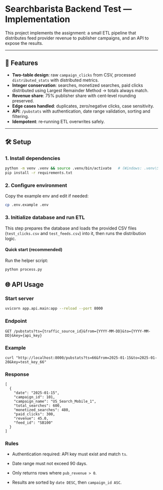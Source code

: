 # Searchbarista Backend Test — Implementation

This project implements the assignment: a small ETL pipeline that distributes feed provider revenue to publisher campaigns, and an API to expose the results.

---

## 🚀 Features
- **Two‑table design**: raw `campaign_clicks` from CSV, processed `distributed_stats` with distributed metrics.
- **Integer conservation**: searches, monetized searches, paid clicks distributed using Largest Remainder Method → totals always match.
- **Revenue share**: 75% publisher share with cent‑level rounding preserved.
- **Edge cases handled**: duplicates, zero/negative clicks, case sensitivity.
- **API**: `/pubstats` with authentication, date range validation, sorting and filtering.
- **Idempotent**: re‑running ETL overwrites safely.

---

## 🛠 Setup

### 1. Install dependencies
```bash
python -m venv .venv && source .venv/bin/activate   # (Windows: .venv\Scripts\activate)
pip install -r requirements.txt
```

### 2. Configure environment
Copy the example env and edit if needed:
```bash
cp .env.example .env
```

### 3. Initialize database and run ETL

This step prepares the database and loads the provided CSV files (`test_clicks.csv` and `test_feeds.csv`) into it, then runs the distribution logic.

#### Quick start (recommended)
Run the helper script:
```bash
python process.py
```

## 🌐 API Usage

### Start server
```bash
uvicorn app.api.main:app --reload --port 8000
```

### Endpoint
```
GET /pubstats?ts={traffic_source_id}&from={YYYY-MM-DD}&to={YYYY-MM-DD}&key={api_key}

```

### Example
```
curl "http://localhost:8000/pubstats?ts=66&from=2025-01-15&to=2025-01-20&key=test_key_66"
```


### Response
```
[
  {
    "date": "2025-01-15",
    "campaign_id": 101,
    "campaign_name": "US_Search_Mobile_1",
    "total_searches": 600,
    "monetized_searches": 480,
    "paid_clicks": 300,
    "revenue": 45.0,
    "feed_id": "SB100"
  }
]
```

### Rules
- Authentication required: API key must exist and match `ts`.

- Date range must not exceed 90 days.

- Only returns rows where `pub_revenue > 0`.

- Results are sorted by `date DESC`, then `campaign_id ASC`.